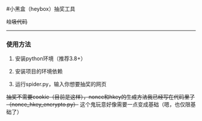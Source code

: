 #小黑盒（heybox）抽奖工具

~~垃圾代码~~

___

### 使用方法
1. 安装python环境（推荐3.8+）

2. 安装项目的环境依赖

3. 运行spider.py，输入你想要抽奖的网页

~~抽奖不需要cookie（目前是这样），nonce和hkey的生成方法我已经写在代码里了（nonce_hkey_encrypto.py）~~
这个鬼玩意好像需要一点变成基础（嗯，也仅限基础了）
